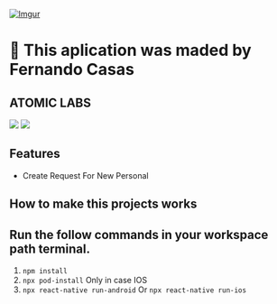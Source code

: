 [![Imgur](https://imgur.com/XdA5Cue)](https://github.com/Fcasasherrera)


# :space_invader: This aplication was maded by Fernando Casas
## ATOMIC LABS

[![](https://img.shields.io/badge/Made_with-ReactNative-blue?style=for-the-badge&logo=react)](https://reactnative.dev/docs/getting-started)
[![](https://img.shields.io/badge/IDE-Visual_Studio_Code-red?style=for-the-badge&logo=visual-studio-code)](https://code.visualstudio.com/ "Visual Studio Code")

## Features

* Create Request For New Personal

## How to make this projects works
## Run the follow commands in your workspace path terminal.

1.  `npm install`
2.  `npx pod-install` Only in case IOS
2.  `npx react-native run-android` Or `npx react-native run-ios`